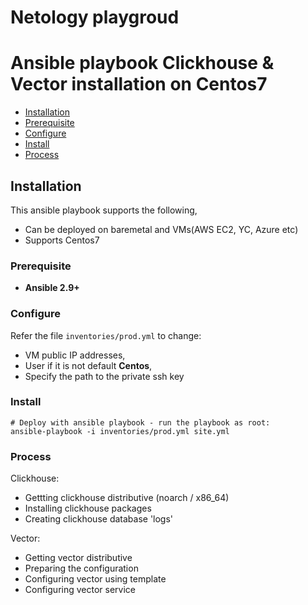 # Netology playgroud
# Ansible playbook Clickhouse & Vector installation on Centos7

- [Installation](#installation)
- [Prerequisite](#Prerequisite)
- [Configure](#Configure)
- [Install](#Install)
- [Process](#Process)

## Installation

This ansible playbook supports the following,

- Can be deployed on baremetal and VMs(AWS EC2, YC, Azure etc)
- Supports Centos7

### Prerequisite

- **Ansible 2.9+**

### Configure

Refer the file `inventories/prod.yml` to change:
- VM public IP addresses,
- User if it is not default **Centos**,
- Specify the path to the private ssh key

### Install


    # Deploy with ansible playbook - run the playbook as root:
    ansible-playbook -i inventories/prod.yml site.yml

### Process

Clickhouse:
- Gettting clickhouse distributive (noarch / x86_64)
- Installing clickhouse packages
- Creating clickhouse database 'logs'

Vector:
- Getting vector distributive
- Preparing the configuration
- Configuring vector using template
- Configuring vector service


